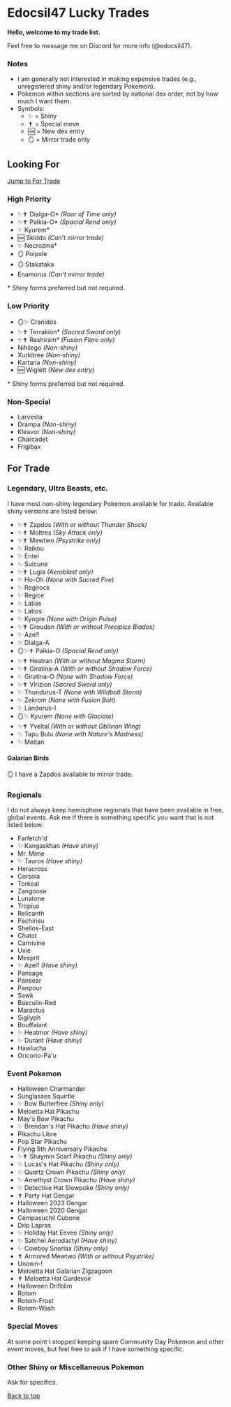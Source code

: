 # Edocsil47 Lucky Trades
**Hello, welcome to my trade list.**

Feel free to message me on Discord for more info (@edocsil47).
### Notes
- I am generally not interested in making expensive trades (e.g., unregistered shiny and/or legendary Pokemon).
- Pokemon within sections are sorted by national dex order, not by how much I want them.
- Symbols:
  - ✨ = Shiny
  - ✝️ = Special move
  - 🆕 = New dex entry
  - 🪞 = Mirror trade only

## Looking For
[Jump to For Trade](#for-trade)
### High Priority
- ✨✝️ Dialga-O\* *(Roar of Time only)*
- ✨✝️ Palkia-O\* *(Spacial Rend only)*
- ✨ Kyurem\*
- 🆕 Skiddo *(Can’t mirror trade)*
- ✨ Necrozma\*
- 🪞 Poipole
- 🪞 Stakataka
- Enamorus *(Can't mirror trade)*

\* Shiny forms preferred but not required.
### Low Priority
- 🪞✨ Cranidos
- ✨✝️ Terrakion\* *(Sacred Sword only)*
- ✨✝️ Reshiram\* *(Fusion Flare only)*
- Nihilego *(Non-shiny)*
- Xurkitree *(Non-shiny)*
- Kartana *(Non-shiny)*
- 🆕 Wiglett *(New dex entry)*

\* Shiny forms preferred but not required.
### Non-Special
- Larvesta
- Drampa *(Non-shiny)*
- Kleavor *(Non-shiny)*
- Charcadet
- Frigibax
## For Trade
### Legendary, Ultra Beasts, etc.
I have most non-shiny legendary Pokemon available for trade. Available shiny versions are listed below:
- ✨✝️ Zapdos *(With or without Thunder Shock)*
- ✨✝️ Moltres *(Sky Attack only)*
- ✨✝️ Mewtwo *(Psystrike only)*
- ✨ Raikou
- ✨ Entei
- ✨ Suicune
- ✨✝️ Lugia *(Aeroblast only)*
- ✨ Ho-Oh *(None with Sacred Fire)*
- ✨ Regirock
- ✨ Regice
- ✨ Latias
- ✨ Latios
- ✨ Kyogre *(None with Origin Pulse)*
- ✨✝️ Groudon *(With or without Precipice Blades)*
- ✨ Azelf
- ✨ Dialga-A
- 🪞✨✝️ Palkia-O *(Spacial Rend only)*
- ✨✝️ Heatran *(With or without Magma Storm)*
- ✨✝️ Giratina-A *(With or without Shadow Force)*
- ✨ Giratina-O *(None with Shadow Force)*
- ✨✝️ Virizion *(Sacred Sword only)*
- ✨ Thundurus-T *(None with Wildbolt Storm)*
- ✨ Zekrom *(None with Fusion Bolt)*
- ✨ Landorus-I
- 🪞✨ Kyurem *(None with Glaciate)*
- ✨✝️ Yveltal *(With or without Oblivion Wing)*
- ✨ Tapu Bulu *(None with Nature's Madness)*
- ✨ Meltan
#### Galarian Birds
🪞 I have a Zapdos available to mirror trade.
### Regionals
I do not always keep hemisphere regionals that have been available in free, global events. Ask me if there is something specific you want that is not listed below:
- Farfetch'd
- ✨ Kangaskhan *(Have shiny)*
- Mr. Mime
- ✨ Tauros *(Have shiny)*
- Heracross
- Corsola
- Torkoal
- Zangoose
- Lunatone
- Tropius
- Relicanth
- Pachirisu
- Shellos-East
- Chatot
- Carnivine
- Uxie
- Mesprit
- ✨ Azelf *(Have shiny)*
- Pansage
- Pansear
- Panpour
- Sawk
- Basculin-Red
- Maractus
- Sigilyph
- Bouffalant
- ✨ Heatmor *(Have shiny)*
- ✨ Durant *(Have shiny)*
- Hawlucha
- Oricorio-Pa'u
### Event Pokemon
- Halloween Charmander
- Sunglasses Squirtle
- ✨ Bow Butterfree *(Shiny only)*
- Meloetta Hat Pikachu
- May's Bow Pikachu
- ✨ Brendan's Hat Pikachu *(Have shiny)*
- Pikachu Libre
- Pop Star Pikachu
- Flying 5th Anniversary Pikachu
- ✨✝️ Shaymin Scarf Pikachu *(Shiny only)*
- ✨ Lucas's Hat Pikachu *(Shiny only)*
- ✨ Quartz Crown Pikachu *(Shiny only)*
- ✨ Amethyst Crown Pikachu *(Have shiny)*
- ✨ Detective Hat Slowpoke *(Shiny only)*
- ✝️ Party Hat Gengar
- Halloween 2023 Gengar
- Halloween 2020 Gengar
- Cempasuchil Cubone
- Drip Lapras
- ✨ Holiday Hat Eevee *(Shiny only)*
- ✨ Satchel Aerodactyl *(Have shiny)*
- ✨ Cowboy Snorlax *(Shiny only)*
- ✝️ Armored Mewtwo *(With or without Psystrike)*
- Unown-!
- Meloetta Hat Galarian Zigzagoon
- ✝️ Meloetta Hat Gardevoir
- Halloween Drifblim
- Rotom
- Rotom-Frost
- Rotom-Wash
### Special Moves
At some point I stopped keeping spare Community Day Pokemon and other event moves, but feel free to ask if I have something specific.
### Other Shiny or Miscellaneous Pokemon
Ask for specifics.

[Back to top](#looking-for)
